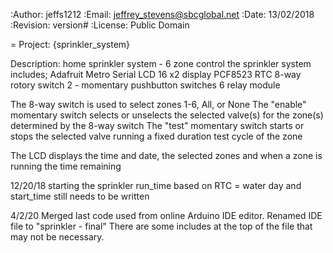 :Author: jeffs1212
:Email: jeffrey_stevens@sbcglobal.net
:Date: 13/02/2018
:Revision: version#
:License: Public Domain

= Project: {sprinkler_system}

Description:
  home sprinkler system - 6 zone control the sprinkler system 
  includes; 
    Adafruit Metro Serial 
    LCD 16 x2 display 
    PCF8523 RTC 
    8-way rotory switch 
    2 - momentary pushbutton switches 
    6 relay module

  The 8-way switch is used to select zones 1-6, All, or None 
  The "enable" momentary switch selects or unselects the selected valve(s) for the zone(s) determined by the 8-way switch 
  The "test" momentary switch starts or stops the selected valve running a fixed duration test cycle of the zone

  The LCD displays the time and date, the selected zones and when a zone is running the time remaining
  

  12/20/18 starting the sprinkler run_time based on RTC = water day and start_time still needs to be written

  4/2/20  Merged last code used from online Arduino IDE editor.  Renamed IDE file to "sprinkler - final"
          There are some includes at the top of the file that may not be necessary.
          
          

